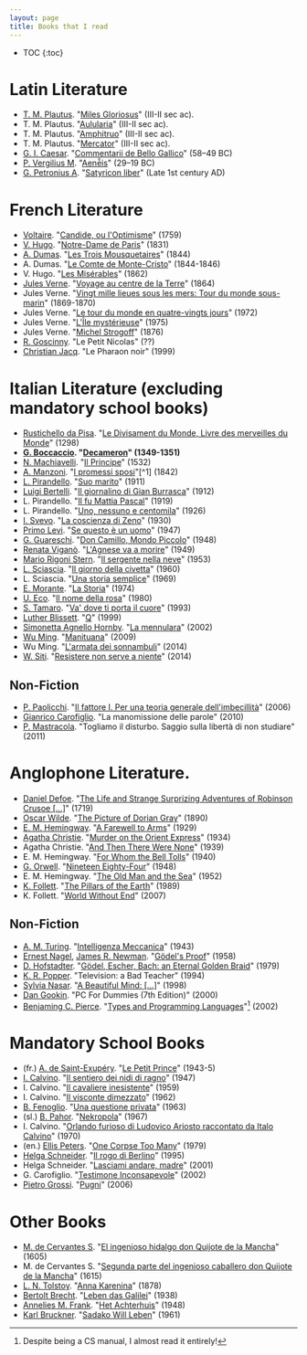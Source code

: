 ```yaml
---
layout: page
title: Books that I read
---
```


* TOC
{:toc}


# Latin Literature

* [T. M. Plautus](https://en.wikipedia.org/wiki/Plautus). "[Miles Gloriosus](https://en.wikipedia.org/wiki/Miles_Gloriosus_(play))" (III-II sec ac).
* T. M. Plautus. "[Aulularia](https://en.wikipedia.org/wiki/Aulularia)" (III-II sec ac).
* T. M. Plautus. "[Amphitruo](https://en.wikipedia.org/wiki/Amphitryon_(Plautus_play))" (III-II sec ac).
* T. M. Plautus. "[Mercator](https://en.wikipedia.org/wiki/Mercator_(play))" (III-II sec ac).
* [G. I. Caesar](https://en.wikipedia.org/wiki/Julius_Caesar). "[Commentarii de Bello Gallico](https://en.wikipedia.org/wiki/Commentarii_de_Bello_Gallico)" (58–49 BC)
* [P. Vergilius M](https://en.wikipedia.org/wiki/Virgil). "[Aenē̆is](https://en.wikipedia.org/wiki/Eneide)" (29–19 BC)
* [G. Petronius A](https://en.wikipedia.org/wiki/Petronius). "[Satyricon liber](https://en.wikipedia.org/wiki/Satyricon)" (Late 1st century AD)



# French Literature

* [Voltaire](https://en.wikipedia.org/wiki/Voltaire). "[Candide, ou l'Optimisme](https://en.wikipedia.org/wiki/Candide)" (1759)
* [V. Hugo](https://en.wikipedia.org/wiki/Victor_Hugo). "[Notre-Dame de Paris](https://en.wikipedia.org/wiki/The_Hunchback_of_Notre-Dame)" (1831)
* [A. Dumas](https://en.wikipedia.org/wiki/Alexandre_Dumas). "[Les Trois Mousquetaires](https://en.wikipedia.org/wiki/The_Three_Musketeers)" (1844)
* A. Dumas. "[Le Comte de Monte-Cristo](https://en.wikipedia.org/wiki/The_Count_of_Monte_Cristo)" (1844-1846)
* V. Hugo. "[Les Misérables](https://en.wikipedia.org/wiki/Les_Mis%C3%A9rables)" (1862)
* [Jules Verne](https://en.wikipedia.org/wiki/Jules_Verne). "[Voyage au centre de la Terre](https://en.wikipedia.org/wiki/Journey_to_the_Center_of_the_Earth)" (1864)
* Jules Verne. "[Vingt mille lieues sous les mers: Tour du monde sous-marin](https://en.wikipedia.org/wiki/Twenty_Thousand_Leagues_Under_the_Seas)" (1869-1870)
* Jules Verne. "[Le tour du monde en quatre-vingts jours](https://en.wikipedia.org/wiki/Around_the_World_in_Eighty_Days)" (1972)
* Jules Verne. "[L'Île mystérieuse](https://en.wikipedia.org/wiki/The_Mysterious_Island)" (1975)
* Jules Verne. "[Michel Strogoff](https://en.wikipedia.org/wiki/Michael_Strogoff)" (1876)
* [R. Goscinny](https://it.wikipedia.org/wiki/Ren%C3%A9_Goscinny). "Le Petit Nicolas" (??)
* [Christian Jacq](https://en.wikipedia.org/wiki/Christian_Jacq). "Le Pharaon noir" (1999)



# Italian Literature (excluding mandatory school books)

* [Rustichello da Pisa](https://en.wikipedia.org/wiki/Rustichello_da_Pisa). "[Le Divisament du Monde, Livre des merveilles du Monde](https://en.wikipedia.org/wiki/The_Travels_of_Marco_Polo)" (1298)
* **[G. Boccaccio](https://en.wikipedia.org/wiki/Giovanni_Boccaccio). "[Decameron](https://en.wikipedia.org/wiki/The_Decameron)" (1349-1351)**
* [N. Machiavelli](https://en.wikipedia.org/wiki/Niccol%C3%B2_Machiavelli). "[Il Principe](https://en.wikipedia.org/wiki/The_Prince)" (1532)
* [A. Manzoni](https://en.wikipedia.org/wiki/Alessandro_Manzoni). "[I promessi sposi](https://en.wikipedia.org/wiki/The_Betrothed_(Manzoni_novel))"[^1] (1842)
* [L. Pirandello](https://en.wikipedia.org/wiki/Luigi_Pirandello). "[Suo marito](https://it.wikipedia.org/wiki/Suo_marito)" (1911)
* [Luigi Bertelli](https://en.wikipedia.org/wiki/Vamba). "[Il giornalino di Gian Burrasca](https://en.wikipedia.org/wiki/Il_Giornalino_di_Gian_Burrasca)" (1912)
* L. Pirandello. "[Il fu Mattia Pascal](https://en.wikipedia.org/wiki/The_Late_Mattia_Pascal)" (1919)
* L. Pirandello. "[Uno, nessuno e centomila](https://en.wikipedia.org/wiki/Uno,_Nessuno_e_Centomila)" (1926)
* [I. Svevo](https://en.wikipedia.org/wiki/Italo_Svevo). "[La coscienza di Zeno](https://en.wikipedia.org/wiki/La_coscienza_di_Zeno)" (1930)
* [Primo Levi](https://en.wikipedia.org/wiki/Primo_Levi). "[Se questo è un uomo](https://en.wikipedia.org/wiki/If_This_Is_a_Man)" (1947)
* [G. Guareschi](https://en.wikipedia.org/wiki/Giovannino_Guareschi). "[Don Camillo, Mondo Piccolo](https://it.wikipedia.org/wiki/Don_Camillo_(romanzo))" (1948)
* [Renata Viganò](https://en.wikipedia.org/wiki/Renata_Vigan%C3%B2). "[L'Agnese va a morire](https://it.wikipedia.org/wiki/L%27Agnese_va_a_morire)" (1949)
* [Mario Rigoni Stern](https://it.wikipedia.org/wiki/Mario_Rigoni_Stern). "[Il sergente nella neve](https://it.wikipedia.org/wiki/Il_sergente_nella_neve)" (1953)
* [L. Sciascia](https://en.wikipedia.org/wiki/Leonardo_Sciascia). "[Il giorno della civetta](https://en.wikipedia.org/wiki/Il_giorno_della_civetta)" (1960)
* L. Sciascia. "[Una storia semplice](https://it.wikipedia.org/wiki/Una_storia_semplice_(romanzo))" (1969)
* [E. Morante](https://en.wikipedia.org/wiki/Elsa_Morante). "[La Storia](https://en.wikipedia.org/wiki/History_(novel))" (1974)
* [U. Eco](https://en.wikipedia.org/wiki/Umberto_Eco). "[Il nome della rosa](https://en.wikipedia.org/wiki/Il_nome_della_rosa)" (1980)
* [S. Tamaro](https://en.wikipedia.org/wiki/Susanna_Tamaro). "[Va' dove ti porta il cuore](https://en.wikipedia.org/wiki/Follow_Your_Heart_(book))" (1993)
* [Luther Blissett](https://en.wikipedia.org/wiki/Luther_Blissett_(pseudonym)). "[Q](https://en.wikipedia.org/wiki/Q_(novel))" (1999)
* [Simonetta Agnello Hornby](https://en.wikipedia.org/wiki/Simonetta_Agnello_Hornby). "[La mennulara](https://it.wikipedia.org/wiki/La_Mennulara)" (2002)
* [Wu Ming](https://en.wikipedia.org/wiki/Wu_Ming). "[Manituana](https://en.wikipedia.org/wiki/Manituana)" (2009)
* Wu Ming. "[L'armata dei sonnambuli](https://it.wikipedia.org/wiki/L%27armata_dei_sonnambuli)" (2014)
* [W. Siti](https://it.wikipedia.org/wiki/Walter_Siti). "[Resistere non serve a niente](https://it.wikipedia.org/wiki/Resistere_non_serve_a_niente)" (2014)


## Non-Fiction

* [P. Paolicchi](https://www.linkedin.com/in/piero-paolicchi-1209a632/?originalSubdomain=it). "[Il fattore I. Per una teoria generale dell'imbecillità](https://le-impronte.com/prodotto/il-fattore-i-per-una-teoria-generale-dellimbecillita/)" (2006)
* [Gianrico Carofiglio](https://en.wikipedia.org/wiki/Gianrico_Carofiglio). "La manomissione delle parole" (2010)
* [P. Mastracola](https://it.wikipedia.org/wiki/Paola_Mastrocola). "Togliamo il disturbo. Saggio sulla libertà di non studiare" (2011)



# Anglophone Literature.

* [Daniel Defoe](https://en.wikipedia.org/wiki/Daniel_Defoe). "[The Life and Strange Surprizing Adventures of Robinson Crusoe [...]](https://en.wikipedia.org/wiki/Robinson_Crusoe)" (1719)
* [Oscar Wilde](https://en.wikipedia.org/wiki/Oscar_Wilde). "[The Picture of Dorian Gray](https://en.wikipedia.org/wiki/The_Picture_of_Dorian_Gray)" (1890)
* [E. M. Hemingway](https://en.wikipedia.org/wiki/Ernest_Hemingway). "[A Farewell to Arms](https://en.wikipedia.org/wiki/A_Farewell_to_Arms)" (1929)
* [Agatha Christie](https://en.wikipedia.org/wiki/Agatha_Christie). "[Murder on the Orient Express](https://en.wikipedia.org/wiki/Murder_on_the_Orient_Express)" (1934)
* Agatha Christie. "[And Then There Were None](https://en.wikipedia.org/wiki/And_Then_There_Were_None)" (1939)
* E. M. Hemingway. "[For Whom the Bell Tolls](https://en.wikipedia.org/wiki/For_Whom_the_Bell_Tolls)" (1940)
* [G. Orwell](https://en.wikipedia.org/wiki/George_Orwell). "[Nineteen Eighty-Four](https://en.wikipedia.org/wiki/Nineteen_Eighty-Four)" (1948)
* E. M. Hemingway. "[The Old Man and the Sea](https://en.wikipedia.org/wiki/The_Old_Man_and_the_Sea)" (1952)
* [K. Follett](https://en.wikipedia.org/wiki/Ken_Follett). "[The Pillars of the Earth](https://en.wikipedia.org/wiki/The_Pillars_of_the_Earth)" (1989)
* K. Follett. "[World Without End](https://en.wikipedia.org/wiki/World_Without_End_(Follett_novel))" (2007)

## Non-Fiction

* [A. M. Turing](https://en.wikipedia.org/wiki/Alan_Turing). "[Intelligenza Meccanica](https://www.bollatiboringhieri.it/libri/alan-m-turing-intelligenza-meccanica-9788833908809/)" (1943)
* [Ernest Nagel](https://en.wikipedia.org/wiki/Ernest_Nagel), [James R. Newman](https://en.wikipedia.org/wiki/James_R._Newman). "[Gödel's Proof](https://nyupress.org/9780814758373/godels-proof/)" (1958)
* [D. Hofstadter](https://en.wikipedia.org/wiki/Douglas_Hofstadter). "[Gödel, Escher, Bach: an Eternal Golden Braid](https://en.wikipedia.org/wiki/G%C3%B6del,_Escher,_Bach)" (1979)
* [K. R. Popper](https://en.wikipedia.org/wiki/Karl_Popper). "Television: a Bad Teacher" (1994)
* [Sylvia Nasar](https://en.wikipedia.org/wiki/Sylvia_Nasar). "[A Beautiful Mind: [...]](https://en.wikipedia.org/wiki/A_Beautiful_Mind_(book))" (1998)
* [Dan Gookin](https://en.wikipedia.org/wiki/Dan_Gookin). "PC For Dummies (7th Edition)" (2000)
* [Benjaming C. Pierce](https://en.wikipedia.org/wiki/Benjamin_C._Pierce). "[Types and Programming Languages](https://en.wikipedia.org/wiki/Types_and_Programming_Languages)"[^2] (2002)

# Mandatory School Books

* (fr.) [A. de Saint-Exupéry](https://en.wikipedia.org/wiki/Antoine_de_Saint-Exup%C3%A9ry). "[Le Petit Prince](https://en.wikipedia.org/wiki/The_Little_Prince)" (1943-5)
* [I. Calvino](https://en.wikipedia.org/wiki/Italo_Calvino). "[Il sentiero dei nidi di ragno](https://en.wikipedia.org/wiki/The_Path_to_the_Nest_of_Spiders)" (1947)
* I. Calvino. "[Il cavaliere inesistente](https://en.wikipedia.org/wiki/The_Nonexistent_Knight)" (1959)
* I. Calvino. "[Il visconte dimezzato](https://en.wikipedia.org/wiki/The_Cloven_Viscount)" (1962)
* [B. Fenoglio](https://en.wikipedia.org/wiki/Beppe_Fenoglio). "[Una questione privata](https://en.wikipedia.org/wiki/A_Private_Matter_(novel))" (1963)
* (sl.) [B. Pahor](https://en.wikipedia.org/wiki/Boris_Pahor). "[Nekropola](https://en.wikipedia.org/wiki/Necropolis_(Pahor_novel))" (1967)
* I. Calvino. "[Orlando furioso di Ludovico Ariosto raccontato da Italo Calvino](https://it.wikipedia.org/wiki/Orlando_furioso_di_Ludovico_Ariosto_raccontato_da_Italo_Calvino)" (1970)
* (en.) [Ellis Peters](https://en.wikipedia.org/wiki/Edith_Pargeter). "[One Corpse Too Many](https://en.wikipedia.org/wiki/One_Corpse_Too_Many)" (1979)
* [Helga Schneider](https://en.wikipedia.org/wiki/Helga_Schneider). "[Il rogo di Berlino](https://it.wikipedia.org/wiki/Il_rogo_di_Berlino)" (1995)
* Helga Schneider. "[Lasciami andare, madre](https://it.wikipedia.org/wiki/Lasciami_andare,_madre)" (2001)
* G. Carofiglio. "[Testimone Inconsapevole](https://en.wikipedia.org/wiki/Involuntary_Witness)" (2002)
* [Pietro Grossi](https://it.wikipedia.org/wiki/Pietro_Grossi_(scrittore)). "[Pugni](https://it.wikipedia.org/wiki/Pugni_(racconti))" (2006)

# Other Books

* [M. de Cervantes S](https://en.wikipedia.org/wiki/Miguel_de_Cervantes). "[El ingenioso hidalgo don Quijote de la Mancha](https://en.wikipedia.org/wiki/Don_Quixote)" (1605)
* M. de Cervantes S. "[Segunda parte del ingenioso caballero don Quijote de la Mancha](https://en.wikipedia.org/wiki/Don_Quixote)" (1615)
* [L. N. Tolstoy](https://en.wikipedia.org/wiki/Leo_Tolstoy). "[Anna Karenina](https://en.wikipedia.org/wiki/Anna_Karenina)" (1878)
* [Bertolt Brecht](https://en.wikipedia.org/wiki/Bertolt_Brecht). "[Leben das Galilei](https://en.wikipedia.org/wiki/Life_of_Galileo)" (1938)
* [Annelies M. Frank](https://en.wikipedia.org/wiki/Anne_Frank). "[Het Achterhuis](https://en.wikipedia.org/wiki/The_Diary_of_a_Young_Girl)" (1948)
* [Karl Bruckner](https://en.wikipedia.org/wiki/Karl_Bruckner). "[Sadako Will Leben](https://en.wikipedia.org/wiki/The_Day_of_the_Bomb)" (1961)

[^1]: Yes, you are right, I re-read it from scratch during my summers.
[^2]: Despite being a CS manual, I almost read it entirely!
